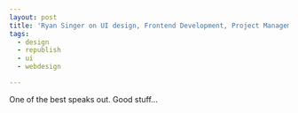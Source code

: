 ```yaml
---
layout: post
title: 'Ryan Singer on UI design, Frontend Development, Project Management and Inspiration'
tags:
  - design
  - republish
  - ui
  - webdesign

---
```


One of the best speaks out.  Good stuff...
